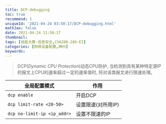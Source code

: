 ```yaml
---
title: DCP-debugging
toc: true
recommend: 1
uniqueId: '2021-04-24 03:50:17/DCP-debugging.html'
mathJax: false
date: 2021-04-24 11:50:17
thumbnail:
tags: [技能大赛-信息安全,CS6200-28X-EI]
categories: [网络设备配置,神州]
keywords:
---
```

> DCP(*Dynamic CPU Protection*)动态CPU防护, 当检测到具有某种特定源IP的报文上CPU的速率超过一定的速率值时, 将对该类报文进行限速处理。

<!-- more -->

| 全局配置模式                | 作用               |
| --------------------------- | ------------------ |
| `dcp enable`                | 开启DCP            |
| `dcp limit-rate <20-50>`    | 设置限速(对所用IP) |
| `dcp no-limit-ip <ip_addr>` | 设置不限速的IP     |


